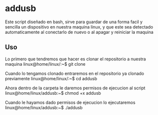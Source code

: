 # addusb
Este script diseñado en bash, sirve para guardar de una forma facil y sencilla un dispositivo en nuestra maquina linux, y que este sea detectado automaticamente al conectarlo de nuevo o al apagar y reiniciar la maquina

## Uso
Lo primero que tendremos que hacer es clonar el repositorio a nuestra maquina
linux@home/linux/:~$ git clone 

Cuando lo tengamos clonado entraremos en el repositorio ya clonado previamente
linux@home/linux/:~$ cd addusb

Ahora dentro de la carpeta le daremos permisos de ejecucion al script
linux@home/linux/addusb:~$ chmod +x addusb

Cuando le hayamos dado permisos de ejecucion lo ejecutaremos
linux@home/linux/addusb:~$ ./addusb

